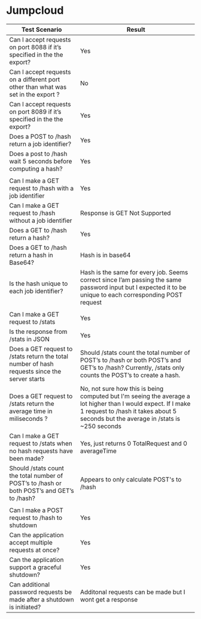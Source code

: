 # Jumpcloud
| Test Scenario                                                                                 | Result                                                                                                                                                                                               |
| --------------------------------------------------------------------------------------------- | ---------------------------------------------------------------------------------------------------------------------------------------------------------------------------------------------------- |
| Can I accept requests on port 8088 if it’s specified in the the export?                       | Yes                                                                                                                                                                                                  |
| Can I accept requests on a different port other than what was set in the export ?             | No                                                                                                                                                                                                   |
| Can I accept requests on port 8089 if it’s specified in the the export?                       | Yes                                                                                                                                                                                                  |
| Does a POST to /hash return a job identifier?                                                 | Yes                                                                                                                                                                                                  |
| Does a post to /hash wait 5 seconds before computing a hash?                                  | Yes                                                                                                                                                                                                  |
|                                                                                               |                                                                                                                                                                                                      |
| Can I make a GET request to /hash with a job identifier                                       | Yes                                                                                                                                                                                                  |
| Can I make a GET request to /hash without a job identifier                                    | Response is GET Not Supported                                                                                                                                                                        |
| Does a GET to /hash return a hash?                                                            | Yes                                                                                                                                                                                                  |
| Does a GET to /hash return a hash in Base64?                                                  | Hash is in base64                                                                                                                                                                                    |
| Is the hash unique to each job identifier?                                                    | Hash is the same for every job. Seems correct since I’am passing the same password input but I expected it to be unique to each corresponding POST request                                           |
|                                                                                               |                                                                                                                                                                                                      |
| Can I make a GET request to /stats                                                            | Yes                                                                                                                                                                                                  |
| Is the response from /stats in JSON                                                           | Yes                                                                                                                                                                                                  |
| Does a GET request to /stats return the total number of hash requests since the server starts | Should /stats count the total number of POST’s to /hash or both POST’s and GET’s to /hash? Currently, /stats only counts the POST’s to create a hash.                                                |
| Does a GET request to /stats return the average time in miliseconds ?                         | No, not sure how this is being computed but I'm seeing the average a lot higher than I would expect. If I make 1 request to /hash it takes about 5 seconds but the average in /stats is ~250 seconds |
| Can I make a GET request to /stats when no hash requests have been made?                      | Yes, just returns 0 TotalRequest and 0 averageTime                                                                                                                                                   |
| Should /stats count the total number of POST’s to /hash or both POST’s and GET’s to /hash?    | Appears to only calculate POST's to /hash                                                                                                                                                            |
|                                                                                               |                                                                                                                                                                                                      |
| Can I make a POST request to /hash to shutdown                                                | Yes                                                                                                                                                                                                  |
| Can the application accept multiple requests at once?                                         | Yes                                                                                                                                                                                                  |
| Can the application support a graceful shutdown?                                              | Yes                                                                                                                                                                                                  |
| Can additional password requests be made after a shutdown is initiated?                       | Additonal requests can be made but I wont get a response                                                                                                                                             |
